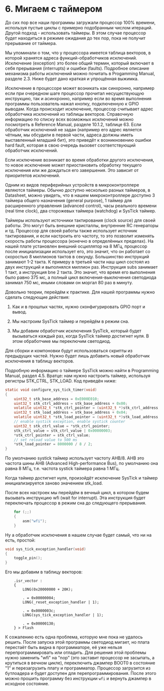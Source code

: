 # 6. Мигаем с таймером

До сих пор все наши программы загружали процессор 100% времени, используя пустые
циклы с примерно подобранным числом итераций. Другой подход - использовать
таймеры. В этом случае процессор будет находиться в режиме ожидания до тех пор,
пока не получит прерывание от таймера.

Мы упоминали о том, что у процессора имеется таблица векторов, в которой
хранятся адреса функций-обработчиков исключений. Исключение (exception) это
более общий термин, который включает в себя прерывания (interrupts) и ошибки
(faults). Подробное описание механизма работы исключений можно почитать в
Progamming Manual, разделе 2.3. Ниже будет дано краткая и упрощённая выжимка.

Исключение в процессоре может возникать как синхронно, например если при
очередном шаге процессор прочитал несуществующую инструкцию, так и асинхронно,
например если во время выполнения программы пользователь нажал кнопку,
подключенную к GPIO выводам. Когда происходит исключение, процессор считывает
адрес обработчика исключений из таблицы векторов. Справочную информацию по
списку всех возможных исключений можно посмотреть в Reference Manual, разделе
10.1.2, таблице 63. Если обработчик исключений не задан (например его адрес
является чётным, мы обсудили в первой части, адреса должны иметь выставленный
младший бит), это приведёт к возникновению ошибки hard fault, которая в свою
очередь вызовет соответствующий обработчик исключений.

Если исключение возникает во время обработки другого исключения, то новое
исключение может приостановить обработку текущего исключения или же дождаться
его завершения. Это зависит от приоритетов исключений.

Одним из видов периферийных устройств в микроконтроллере являются таймеры.
Обычно доступно несколько разных таймеров, в Datasheet, можно увидеть, что в
нашем микроконтроллере доступно 3 таймера общего назначения (general purpose), 1
таймер для расширенного управления (advanced control), часы реального времени
(real time clock), два сторожевых таймера (watchdog) и SysTick таймер.

Таймеры используют источники тактирования (clock source) для своей работы. Это
могут быть внешние кристаллы, внутренние RC генераторы и тд. Процессор для своей
работы также использует источник тактирования, и если настроить его частоту, то
это позволит изменять скорость работы процессора (конечно в определённых
пределах). На нашей плате установлен внешний осциллятор на 8 МГц, процессор
после инициализации использует его, это значит, что он работает со скоростью 8
миллионов тактов в секунду. Большинство инструкций занимают 1-2 такта. К примеру
в третьей части наш цикл состоял из двух инструкций и выполнялся миллион раз.
Инструкция subs занимает 1 такт, а инструкция bne 2 такта. Это значит, что время
его выполнения было равно 375 мс, а полный цикл включения-выключения светодиода
занимал 750 мс, иными словами он моргал 80 раз в минуту.

Довольно теории, перейдём к практике. Для нашей программы нужно сделать
следующие действия:

1. Как и в прошлых частях, нужно сконфигурировать GPIO порт и вывод.

2. Мы настроим SysTick таймер и перейдём в режим сна.

3. Мы добавим обработчик исключения SysTick, который будет вызываться каждый
   раз, когда SysTick таймер достигнет нуля. В этом обработчике мы переключим
   светодиод.

Для сборки и компоновки будут использоваться скрипты из предыдущих частей. Нужно
будет лишь добавить новый обработчик исключения в таблицу векторов.

Подробную информацию о таймере SysTick можно найти в Programming Manual, раздел
4.5. Вратце: нам нужно настроить таймер, используя регистры STK_CTRL, STK_LOAD.
Код приведён ниже:

```c
static void configure_sys_tick_timer(void)
{
    uint32_t stk_base_address = 0xE000E010;
    uint32_t stk_ctrl_address = stk_base_address + 0x00;
    volatile uint32_t *stk_ctrl_pointer = (uint32_t *)stk_ctrl_address;
    uint32_t stk_load_address = stk_base_address + 0x04;
    volatile uint32_t *stk_load_pointer = (uint32_t *)stk_load_address;
    // enable systick exception, enable systick counter
    uint32_t stk_ctrl_value = *stk_ctrl_pointer;
    stk_ctrl_value = stk_ctrl_value | 0x00000003;
    *stk_ctrl_pointer = stk_ctrl_value;
    // set reload value to 500 ms
    *stk_load_pointer = 8000000 / 8 / 2;
}
```

По умолчанию systick таймер использует частоту AHB/8. AHB это частота шины AHB
(Advanced High-performance Bus), по умолчанию она равна 8 МГц, т.е. частота
systick таймера равна 1 МГц.

Когда таймер достигнет нуля, произойдёт исключение SysTick и таймер
инициализируется заново значением stk_load.

После всех настроек мы перейдём в вечный цикл, в котором будем вызывать
инструкцию wfi (wait for interrupt). Эта инструкция будет переключать процессор
в режим сна до следующего прерывания.

```c
    for (;;)
    {
        asm("wfi");
    }
```

Ну а обработчик исключения в нашем случае будет самый, что ни на есть, простой:

```c
void sys_tick_exception_handler(void)
{
    toggle_pin();
}
```

Его мы добавим в таблицу векторов:

```
    .isr_vector :
    {
        LONG(0x20000000 + 20K);

        . = 0x00000004;
        LONG(_reset_exception_handler | 1);

        . = 0x0000003c;
        LONG(sys_tick_exception_handler | 1);

        . = 0x00000130;
    } > Flash
```

К сожалению есть одна проблема, которую мне пока не удалось решить. После
запуска этой программы светодиод мигает, но плата перестаёт быть видна в
программаторе, её уже нельзя перепрограммировать или отладить. Для решения этой
проблемы нужно заменить "wfi" на "nop" (это заставит процессор не засыпать, а
крутиться в вечном цикле), переключить джампер BOOT0 в состояние "1" и
перезагрузить плату и программатор. Процессор загрузится из бутлоадера и будет
доступен для перепрограммирования. После этого можно прошить программу без
инструкции `wfi` и вернуть джампер в исходное состояние.
